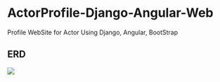 # ActorProfile-Django-Angular-Web
Profile WebSite for Actor Using Django, Angular, BootStrap 

## ERD
<img src="https://github.com/wkddnjset/Actfolio-Django-Angular-Web/blob/master/git_img/Actfolio-ERD.png?raw=true">
